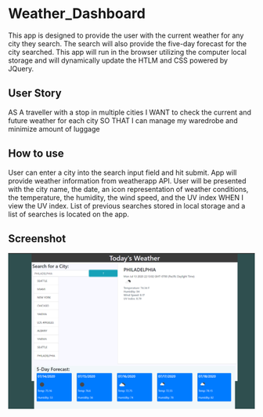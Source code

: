 # Weather_Dashboard
This app is designed to provide the user with the current weather for any city they search.  The search will also provide the five-day forecast for the city searched.  This app will run in the browser utilizing the computer local storage and will dynamically update the HTLM and CSS powered by JQuery.  

## User Story
AS A traveller with a stop in multiple cities
I WANT to check the current and future weather for each city
SO THAT I can manage my waredrobe and minimize amount of luggage

## How to use
User can enter a city into the search input field and hit submit.
App will provide weather information from weatherapp API.
User will be presented with the city name, the date, an icon representation of weather conditions, the temperature, the humidity, the wind speed, and the UV index
WHEN I view the UV index.
List of previous searches stored in local storage and a list of searches is located on the app.

## Screenshot

![](images/Weather_App_Screenshot.PNG)
